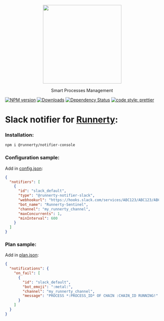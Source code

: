 <p align="center">
  <a href="http://runnerty.io">
    <img height="257" src="https://runnerty.io/assets/header/logo-stroked.png">
  </a>
  <p align="center">Smart Processes Management</p>
</p>

[![NPM version][npm-image]][npm-url] [![Downloads][downloads-image]][npm-url] [![Dependency Status][david-badge]][david-badge-url]
<a href="#badge">
<img alt="code style: prettier" src="https://img.shields.io/badge/code_style-prettier-ff69b4.svg">
</a>

# Slack notifier for [Runnerty]:

### Installation:

```bash
npm i @runnerty/notifier-console
```

### Configuration sample:

Add in [config.json]:

```json
{
  "notifiers": [
    {
      "id": "slack_default",
      "type": "@runnerty-notifier-slack",
      "webhookurl": "https://hooks.slack.com/services/ABC123/ABC123/ABC123",
      "bot_name": "Runnerty-Sentinel",
      "channel": "my_runnerty_channel",
      "maxConcurrents": 1,
      "minInterval": 600
    }
  ]
}
```

### Plan sample:

Add in [plan.json]:

```json
{
  "notifications": {
    "on_fail": [
      {
        "id": "slack_default",
        "bot_emoji": ":metal:",
        "channel": "my_runnerty_channel",
        "message": "PROCESS *:PROCESS_ID* OF CHAIN :CHAIN_ID RUNNING!"
      }
    ]
  }
}
```

[runnerty]: http://www.runnerty.io
[downloads-image]: https://img.shields.io/npm/dm/@runnerty/notifier-slack.svg
[npm-url]: https://www.npmjs.com/package/@runnerty/notifier-slack
[npm-image]: https://img.shields.io/npm/v/@runnerty/notifier-slack.svg
[david-badge]: https://david-dm.org/runnerty/notifier-slack.svg
[david-badge-url]: https://david-dm.org/runnerty/notifier-slack
[config.json]: http://docs.runnerty.io/config/
[plan.json]: http://docs.runnerty.io/plan/
